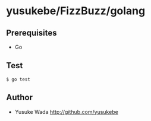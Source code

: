 # yusukebe/FizzBuzz/golang

## Prerequisites

* Go

## Test

```
$ go test
```

## Author

* Yusuke Wada <http://github.com/yusukebe>

